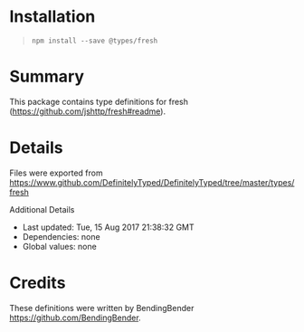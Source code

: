 # Installation
> `npm install --save @types/fresh`

# Summary
This package contains type definitions for fresh (https://github.com/jshttp/fresh#readme).

# Details
Files were exported from https://www.github.com/DefinitelyTyped/DefinitelyTyped/tree/master/types/fresh

Additional Details
 * Last updated: Tue, 15 Aug 2017 21:38:32 GMT
 * Dependencies: none
 * Global values: none

# Credits
These definitions were written by BendingBender <https://github.com/BendingBender>.

